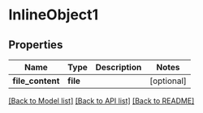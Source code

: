 # InlineObject1

## Properties
Name | Type | Description | Notes
------------ | ------------- | ------------- | -------------
**file_content** | **file** |  | [optional] 

[[Back to Model list]](../README.md#documentation-for-models) [[Back to API list]](../README.md#documentation-for-api-endpoints) [[Back to README]](../README.md)


